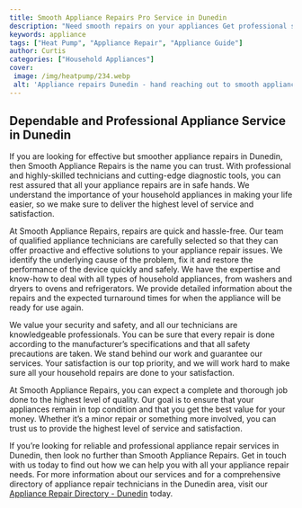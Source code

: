 ```yaml
---
title: Smooth Appliance Repairs Pro Service in Dunedin
description: "Need smooth repairs on your appliances Get professional service in Dunedin with our trained technicians Quality repairs you can count on with guaranteed satisfaction"
keywords: appliance
tags: ["Heat Pump", "Appliance Repair", "Appliance Guide"]
author: Curtis
categories: ["Household Appliances"]
cover: 
 image: /img/heatpump/234.webp
 alt: 'Appliance repairs Dunedin - hand reaching out to smooth appliance repairs professional service'
---
```

## Dependable and Professional Appliance Service in Dunedin
If you are looking for effective but smoother appliance repairs in Dunedin, then Smooth Appliance Repairs is the name you can trust. With professional and highly-skilled technicians and cutting-edge diagnostic tools, you can rest assured that all your appliance repairs are in safe hands. We understand the importance of your household appliances in making your life easier, so we make sure to deliver the highest level of service and satisfaction. 

At Smooth Appliance Repairs, repairs are quick and hassle-free. Our team of qualified appliance technicians are carefully selected so that they can offer proactive and effective solutions to your appliance repair issues. We identify the underlying cause of the problem, fix it and restore the performance of the device quickly and safely. We have the expertise and know-how to deal with all types of household appliances, from washers and dryers to ovens and refrigerators. We provide detailed information about the repairs and the expected turnaround times for when the appliance will be ready for use again. 

We value your security and safety, and all our technicians are knowledgeable professionals. You can be sure that every repair is done according to the manufacturer’s specifications and that all safety precautions are taken. We stand behind our work and guarantee our services. Your satisfaction is our top priority, and we will work hard to make sure all your household repairs are done to your satisfaction. 

At Smooth Appliance Repairs, you can expect a complete and thorough job done to the highest level of quality. Our goal is to ensure that your appliances remain in top condition and that you get the best value for your money. Whether it’s a minor repair or something more involved, you can trust us to provide the highest level of service and satisfaction. 

If you’re looking for reliable and professional appliance repair services in Dunedin, then look no further than Smooth Appliance Repairs. Get in touch with us today to find out how we can help you with all your appliance repair needs. For more information about our services and for a comprehensive directory of appliance repair technicians in the Dunedin area, visit our [Appliance Repair Directory - Dunedin](./pages/appliance-repair-technicians/new-zealand/dunedin) today.
